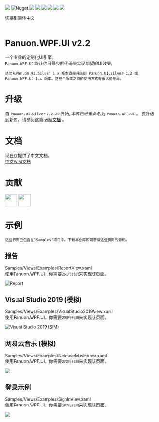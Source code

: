 <a href="https://www.nuget.org/packages/Panuon.WPF.UI" target='_blank'><img src="https://img.shields.io/badge/Nuget-Panuon.WPF.UI-green"></a>
![Nuget](https://img.shields.io/badge/.net%20framework-%E2%89%A54.5-blue)
![](https://img.shields.io/badge/.net-3.1-blue)
![](https://img.shields.io/badge/.net-5-blue)
![](https://img.shields.io/badge/.net-6-blue)
![](https://img.shields.io/nuget/dt/Panuon.UI.Silver)
![](https://img.shields.io/nuget/dt/Panuon.WPF.UI)
![](https://img.shields.io/badge/Visual%20Studio-2019+-813dbf)

[切换到简体中文](https://github.com/PanuonGroup/Panuon.WPF.UI)  
<br/>  

# Panuon.WPF.UI v2.2


一个专业的定制化UI引擎。  
`Panuon.WPF.UI` 能让你用最少的代码来实现期望的UI效果。  

`请勿从Panuon.UI.Silver 1.x 版本直接升级到 Panuon.UI.Silver 2.2 或 Panuon.WPF.UI 1.x 版本。这些个版本之间的使用方式有很大的差异。`  
  
# 升级

自 `Panuon.UI.Silver` `2.2.20` 开始, 本库已经重命名为 `Panuon.WPF.UI` 。 要升级到新库，请参阅这篇 [wiki文档](https://github.com/PanuonGroup/Panuon.WPF.UI/wiki/Release-zh-CN#100) 。  

# 文档  

现在仅提供了中文文档。  
[中文Wiki文档](https://github.com/PanuonGroup/Panuon.WPF.UI/wiki/Home-zh-CN)  

# 贡献
[<img width="40" height="40" src="https://avatars.githubusercontent.com/u/23360265?v=4"></img>](https://github.com/Mochengvia)
[<img width="40" height="40" src="https://avatars.githubusercontent.com/u/45651732?v=4"></img>](https://github.com/GodLeaveMe)

# 示例 
`这些界面已包含在"Samples"项目中。下载本仓库即可获得这些页面的源码。`  
  
## 报告
Samples/Views/Examples/ReportView.xaml  
使用Panuon.WPF.UI，你需要`261行代码`来实现该页面。  
  
![Report](https://raw.githubusercontent.com/Panuon/Panuon.Documents/master/Resources/Report.png)  

## Visual Studio 2019 (模拟)  
Samples/Views/Examples/VisualStudio2019View.xaml  
使用Panuon.WPF.UI，你需要`293行代码`来实现该页面。  
  
![Visual Studio 2019 (SIM)](https://raw.githubusercontent.com/Panuon/Panuon.Documents/master/Resources/VisualStudio2019.png)
  
  
## 网易云音乐 (模拟)
Samples/Views/Examples/NeteaseMusicView.xaml  
使用Panuon.WPF.UI，你需要`272行代码`来实现该页面。  

![](https://raw.githubusercontent.com/Panuon/Panuon.Documents/master/Resources/NeteaseMusic.png)
  
  
## 登录示例
Samples/Views/Examples/SignInView.xaml  
使用Panuon.WPF.UI，你需要`187行代码`来实现该页面。 

![](https://raw.githubusercontent.com/Panuon/Panuon.Documents/master/Resources/SignIn.png)
